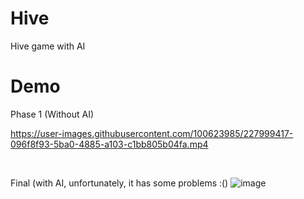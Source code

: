 # Hive
Hive game with AI

# Demo
Phase 1 (Without AI)


https://user-images.githubusercontent.com/100623985/227999417-096f8f93-5ba0-4885-a103-c1bb805b04fa.mp4

<br/>

Final (with AI, unfortunately, it has some problems :()
![image](https://user-images.githubusercontent.com/100623985/227966307-6b94bedb-ca04-4a1a-aa89-61c4d5f72f25.png)

